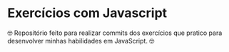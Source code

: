 # Exercícios com Javascript

🤓 Repositório feito para realizar commits dos exercícios que pratico para desenvolver minhas habilidades em JavaScript. 🤓
